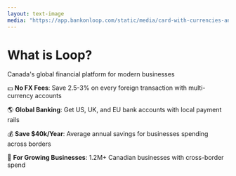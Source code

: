 ```yaml
---
layout: text-image
media: "https://app.bankonloop.com/static/media/card-with-currencies-and-balance.326270e2.png"
---
```


# What is Loop?

Canada's global financial platform for modern businesses

💵 **No FX Fees**: Save 2.5-3% on every foreign transaction with multi-currency accounts


🌎 **Global Banking**: Get US, UK, and EU bank accounts with local payment rails


💰 **Save $40k/Year**: Average annual savings for businesses spending across borders


👥 **For Growing Businesses**: 1.2M+ Canadian businesses with cross-border spend

<!--
**Speaker Notes - Company Context:**

- Set the business context: "Before diving into the technical details, let me explain the business problem we're solving."

- Highlight the payment complexity: "Loop helps Canadian businesses manage global payments without the typical foreign exchange fees. This means we're handling multi-currency transactions that need to settle across different banking systems."

- Connect to technical challenge: "What sounds simple on a slide - 'no FX fees' - actually requires complex transaction orchestration across multiple banking partners and currencies."

- Emphasize the scale: "We're processing millions in transactions monthly, so reliability isn't optional - it's existential for our business."

- Keep this brief (about 60 seconds) - the audience is here for the technical content, but needs this context to understand why the solution matters.
-->

